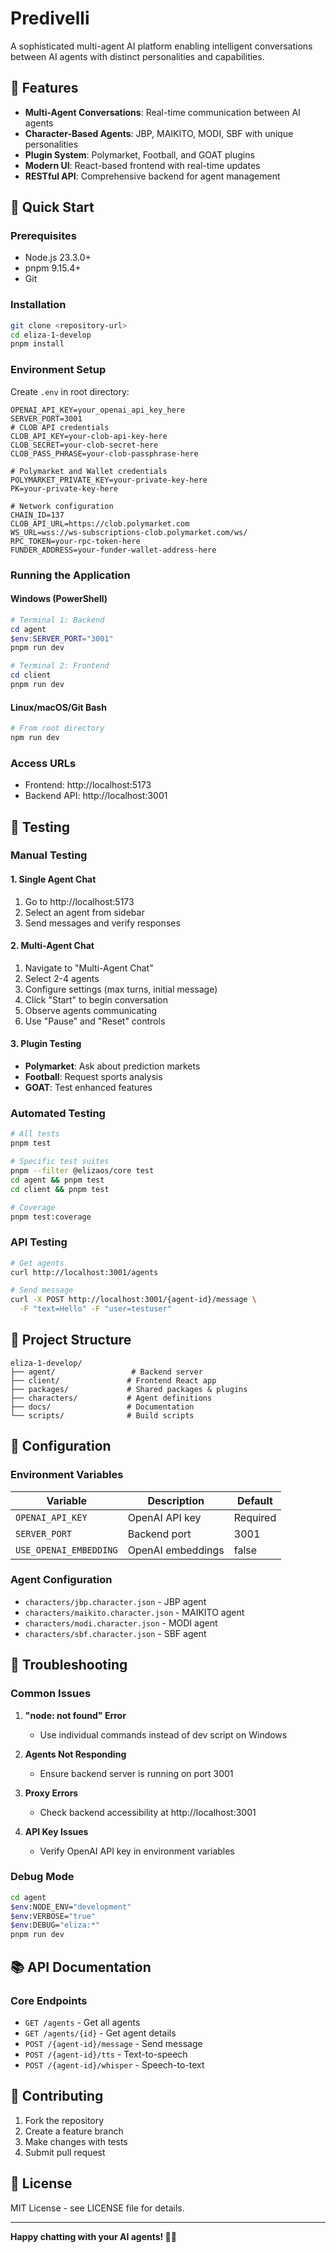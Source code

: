 # Predivelli


A sophisticated multi-agent AI platform enabling intelligent conversations between AI agents with distinct personalities and capabilities.

## 🌟 Features

- **Multi-Agent Conversations**: Real-time communication between AI agents
- **Character-Based Agents**: JBP, MAIKITO, MODI, SBF with unique personalities
- **Plugin System**: Polymarket, Football, and GOAT plugins
- **Modern UI**: React-based frontend with real-time updates
- **RESTful API**: Comprehensive backend for agent management

## 🚀 Quick Start

### Prerequisites
- Node.js 23.3.0+
- pnpm 9.15.4+
- Git

### Installation

```bash
git clone <repository-url>
cd eliza-1-develop
pnpm install
```

### Environment Setup
Create `.env` in root directory:
```env
OPENAI_API_KEY=your_openai_api_key_here
SERVER_PORT=3001
# CLOB API credentials
CLOB_API_KEY=your-clob-api-key-here
CLOB_SECRET=your-clob-secret-here
CLOB_PASS_PHRASE=your-clob-passphrase-here

# Polymarket and Wallet credentials
POLYMARKET_PRIVATE_KEY=your-private-key-here
PK=your-private-key-here

# Network configuration
CHAIN_ID=137
CLOB_API_URL=https://clob.polymarket.com
WS_URL=wss://ws-subscriptions-clob.polymarket.com/ws/
RPC_TOKEN=your-rpc-token-here
FUNDER_ADDRESS=your-funder-wallet-address-here

```

### Running the Application

#### Windows (PowerShell)
```powershell
# Terminal 1: Backend
cd agent
$env:SERVER_PORT="3001"
pnpm run dev

# Terminal 2: Frontend
cd client
pnpm run dev
```

#### Linux/macOS/Git Bash
```bash
# From root directory
npm run dev
```

### Access URLs
- Frontend: http://localhost:5173
- Backend API: http://localhost:3001

## 🧪 Testing

### Manual Testing

#### 1. Single Agent Chat
1. Go to http://localhost:5173
2. Select an agent from sidebar
3. Send messages and verify responses

#### 2. Multi-Agent Chat
1. Navigate to "Multi-Agent Chat"
2. Select 2-4 agents
3. Configure settings (max turns, initial message)
4. Click "Start" to begin conversation
5. Observe agents communicating
6. Use "Pause" and "Reset" controls

#### 3. Plugin Testing
- **Polymarket**: Ask about prediction markets
- **Football**: Request sports analysis
- **GOAT**: Test enhanced features

### Automated Testing

```bash
# All tests
pnpm test

# Specific test suites
pnpm --filter @elizaos/core test
cd agent && pnpm test
cd client && pnpm test

# Coverage
pnpm test:coverage
```

### API Testing

```bash
# Get agents
curl http://localhost:3001/agents

# Send message
curl -X POST http://localhost:3001/{agent-id}/message \
  -F "text=Hello" -F "user=testuser"
```

## 📁 Project Structure

```
eliza-1-develop/
├── agent/                 # Backend server
├── client/               # Frontend React app
├── packages/             # Shared packages & plugins
├── characters/           # Agent definitions
├── docs/                 # Documentation
└── scripts/              # Build scripts
```

## 🔧 Configuration

### Environment Variables
| Variable | Description | Default |
|----------|-------------|---------|
| `OPENAI_API_KEY` | OpenAI API key | Required |
| `SERVER_PORT` | Backend port | 3001 |
| `USE_OPENAI_EMBEDDING` | OpenAI embeddings | false |

### Agent Configuration
- `characters/jbp.character.json` - JBP agent
- `characters/maikito.character.json` - MAIKITO agent
- `characters/modi.character.json` - MODI agent
- `characters/sbf.character.json` - SBF agent

## 🐛 Troubleshooting

### Common Issues

1. **"node: not found" Error**
   - Use individual commands instead of dev script on Windows

2. **Agents Not Responding**
   - Ensure backend server is running on port 3001

3. **Proxy Errors**
   - Check backend accessibility at http://localhost:3001

4. **API Key Issues**
   - Verify OpenAI API key in environment variables

### Debug Mode
```bash
cd agent
$env:NODE_ENV="development"
$env:VERBOSE="true"
$env:DEBUG="eliza:*"
pnpm run dev
```

## 📚 API Documentation

### Core Endpoints
- `GET /agents` - Get all agents
- `GET /agents/{id}` - Get agent details
- `POST /{agent-id}/message` - Send message
- `POST /{agent-id}/tts` - Text-to-speech
- `POST /{agent-id}/whisper` - Speech-to-text

## 🤝 Contributing

1. Fork the repository
2. Create a feature branch
3. Make changes with tests
4. Submit pull request

## 📄 License

MIT License - see LICENSE file for details.

---

**Happy chatting with your AI agents! 🤖✨** 
